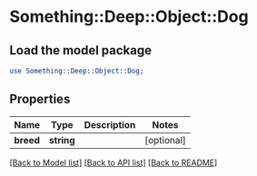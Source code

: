 # Something::Deep::Object::Dog

## Load the model package
```perl
use Something::Deep::Object::Dog;
```

## Properties
Name | Type | Description | Notes
------------ | ------------- | ------------- | -------------
**breed** | **string** |  | [optional] 

[[Back to Model list]](../README.md#documentation-for-models) [[Back to API list]](../README.md#documentation-for-api-endpoints) [[Back to README]](../README.md)


